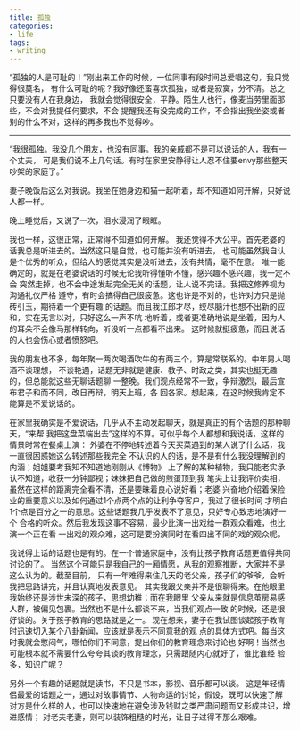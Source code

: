 ```yaml
---
title: 孤独
categories:
- life
tags:
- writing
---
```


“孤独的人是可耻的！”刚出来工作的时候，一位同事有段时间总爱唱这句，我只觉得很莫名，
有什么可耻的呢？我好像还蛮喜欢孤独，或者是寂寞，分不清。总之只要没有人在我身边，
我就会觉得很安全，平静。陌生人也行，像麦当劳里面那些，不会对我提任何要求，不会
提醒我还有没完成的工作，不会指出我坐姿或者别的什么不对，这样的再多我也不觉得吵。

--------------------------------------------------------------------------------

“我很孤独。我没几个朋友，也没有同事。我的亲戚都不是可以说话的人，我有一个丈夫，
可是我们说不上几句话。有时在家里安静得让人忍不住要envy那些整天吵架的家庭了。”

妻子晚饭后这么对我说。我坐在她身边和猫一起听着，却不知道如何开解，只好说人都一样。

晚上睡觉后，又说了一次，泪水浸润了眼眶。

我也一样，这很正常，正常得不知道如何开解。
我还觉得不大公平。首先老婆的话我总是听进去的。当然这只是自觉，也可能并没有听进去，
也可能虽然我自认是个优秀的听众，但给人的感觉其实是没听进去，没有共情，毫不在意。
唯一能确定的，就是在老婆说话的时候无论我听得懂听不懂，感兴趣不感兴趣，我一定不会
突然走掉，也不会中途发起完全无关的话题，让人说不完话。我把这修养视为沟通礼仪严格
遵守，有时会搞得自己很疲惫。这也许是不对的，也许对方只是抛砖引玉，期待着一个更有趣
的话题。而且我江郎才尽，绞尽脑汁也想不出新的应和，实在无言以对，只好这么一声不吭
地听着，或者更准确地说是坐着，因为人的耳朵不会像马那样转向，听没听一点都看不出来。
这时候就挺疲惫，而且说话的人也会伤心或者愤怒吧。

我的朋友也不多，每年聚一两次喝酒吹牛的有两三个，算是常联系的。中年男人喝酒不谈理想，
不谈艳遇，话题无非就是健康、教子、时政之类，其实也挺无趣的，但总能就这些无聊话题聊
一整晚。我们观点经常不一致，争辩激烈，最后宣布君子和而不同，改日再辩，明天上班，各
回各家。想起来，在这时候我肯定不能算是不爱说话的。

在家里我确实是不爱说话，几乎从不主动发起聊天，就是真正的有个话题的那种聊天，“来帮
我把这盘菜端出去”这样的不算。可似乎每个人都想和我说话，这样的情景时常在餐桌上演：
外婆在不停地转述着今天买菜遇到的某人说了什么话，我一直很困惑她这么转述那些我完全
不认识的人的话，是不是有什么我没理解到的内涵；姐姐要考我知不知道她刚刚从《博物》
上了解的某种植物，我只能老实承认不知道，收获一分钟鄙视；妹妹把自己做的煎蛋顶到我
笔尖上让我评价卖相，虽然在这样的距离完全看不清，还是要昧着良心说好看；老婆
兴奋地介绍着保险业的重要意义以及如何通过1个点两个点的让利争夺客户，我过了很长时间
才明白1个点是百分之一的意思。这些话题我几乎发表不了意见，只好专心致志地演好一个
合格的听众。然后我发现这事不容易，最少比演一出戏给一群观众看难，也比演一个正在看
一出戏的观众难，这可是要扮演同时在看四出不同的戏的观众呢。

我说得上话的话题也是有的。在一个普通家庭中，没有比孩子教育话题更值得共同讨论的了。
当然这个可能只是我自己的一厢情愿，从我的观察推断，大家并不是这么认为的。截至目前，
只有一年难得来住几天的老父亲，孩子们的爷爷，会听我把思路讲完，并且认真地发表意见。
其实我跟父亲并不是很聊得来。在他眼里我始终还是涉世未深的孩子，思想幼稚；而在我眼里
父亲从来就是信息茧房易感人群，被偏见包裹。当然也不是什么都谈不来，当我们观点一致
的时候，还是很好谈的。关于孩子教育的思路就是之一。
现在想来，妻子在我试图谈起孩子教育时迅速切入某个八卦新闻，应该就是表示不同意我的观
点的具体方式吧。每当这时我就会憋闷气，哪怕你们不同意，提出你们的教育理念来讨论也
好啊！当然也可能根本就不需要什么夸夸其谈的教育理念，只需跟随内心就好了，谁比谁经
验多，知识广呢？

另外一个有趣的话题就是读书，不只是书本，影视、音乐都可以谈。
这是年轻情侣最爱的话题之一，通过对故事情节、人物命运的讨论，假设，既可以快速了解
对方是什么样的人，也可以快速地在避免涉及钱财之类严肃问题而又形成共识，增进感情；
对老夫老妻，则可以装饰粗糙的时光，让日子过得不那么艰难。



